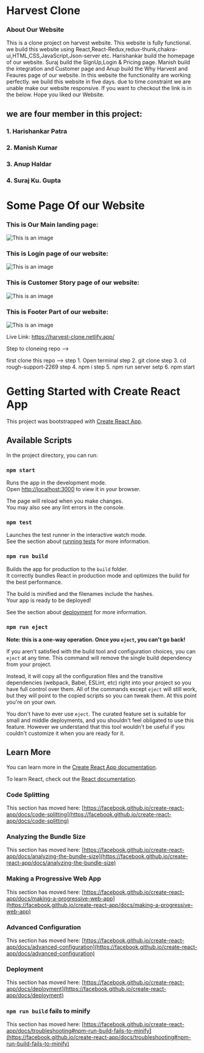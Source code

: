 # Harvest Clone


### About Our Website
This is a clone project on harvest website. 
This website is fully functional. we build this website using React,React-Redux,redux-thunk,chakra-ui,HTML,CSS,JavaScript,Json-server etc.
Harishankar build the homepage of our website. Suraj build the SignUp,Login & Pricing page. Manish build the integration and Customer page and Anup build the Why Harvest and Feaures page of our website. In this website the functionality are working perfectly. we build this website in five days. due to time constraint we are unable make our website responsive. If you want to checkout the link is in the below. Hope you liked our Website.

## we are four member in this project: 
### 1. Harishankar Patra
### 2. Manish Kumar
### 3. Anup Haldar
### 4. Suraj Ku. Gupta

# Some Page Of our Website

### This is Our Main landing page:
![This is an image](https://github.com/Harishankar999/project-screentshot/blob/main/project%20screenshot/harvest%20home.png?raw=true)

### This is Login page of our website:
![This is an image](https://github.com/Harishankar999/project-screentshot/blob/main/project%20screenshot/harvest%20signup.png?raw=true)

### This is Customer Story page of our website:
![This is an image](https://github.com/Harishankar999/project-screentshot/blob/main/project%20screenshot/harvest%20storypage.png?raw=true)

### This is Footer Part of our website:
![This is an image](https://github.com/Harishankar999/project-screentshot/blob/main/project%20screenshot/harvest%20footer.png?raw=true)

Live Link: https://harvest-clone.netlify.app/

Step to cloneing repo -->

first clone this repo -->
step 1. Open terminal
step 2. git clone <paste the Link>
step 3. cd rough-support-2269
step 4. npm i
step 5. npm run server
setp 6. npm start



# Getting Started with Create React App

This project was bootstrapped with [Create React App](https://github.com/facebook/create-react-app).

## Available Scripts

In the project directory, you can run:

### `npm start`

Runs the app in the development mode.\
Open [http://localhost:3000](http://localhost:3000) to view it in your browser.

The page will reload when you make changes.\
You may also see any lint errors in the console.

### `npm test`

Launches the test runner in the interactive watch mode.\
See the section about [running tests](https://facebook.github.io/create-react-app/docs/running-tests) for more information.

### `npm run build`

Builds the app for production to the `build` folder.\
It correctly bundles React in production mode and optimizes the build for the best performance.

The build is minified and the filenames include the hashes.\
Your app is ready to be deployed!

See the section about [deployment](https://facebook.github.io/create-react-app/docs/deployment) for more information.

### `npm run eject`

**Note: this is a one-way operation. Once you `eject`, you can't go back!**

If you aren't satisfied with the build tool and configuration choices, you can `eject` at any time. This command will remove the single build dependency from your project.

Instead, it will copy all the configuration files and the transitive dependencies (webpack, Babel, ESLint, etc) right into your project so you have full control over them. All of the commands except `eject` will still work, but they will point to the copied scripts so you can tweak them. At this point you're on your own.

You don't have to ever use `eject`. The curated feature set is suitable for small and middle deployments, and you shouldn't feel obligated to use this feature. However we understand that this tool wouldn't be useful if you couldn't customize it when you are ready for it.

## Learn More

You can learn more in the [Create React App documentation](https://facebook.github.io/create-react-app/docs/getting-started).

To learn React, check out the [React documentation](https://reactjs.org/).

### Code Splitting

This section has moved here: [https://facebook.github.io/create-react-app/docs/code-splitting](https://facebook.github.io/create-react-app/docs/code-splitting)

### Analyzing the Bundle Size

This section has moved here: [https://facebook.github.io/create-react-app/docs/analyzing-the-bundle-size](https://facebook.github.io/create-react-app/docs/analyzing-the-bundle-size)

### Making a Progressive Web App

This section has moved here: [https://facebook.github.io/create-react-app/docs/making-a-progressive-web-app](https://facebook.github.io/create-react-app/docs/making-a-progressive-web-app)

### Advanced Configuration

This section has moved here: [https://facebook.github.io/create-react-app/docs/advanced-configuration](https://facebook.github.io/create-react-app/docs/advanced-configuration)

### Deployment

This section has moved here: [https://facebook.github.io/create-react-app/docs/deployment](https://facebook.github.io/create-react-app/docs/deployment)

### `npm run build` fails to minify

This section has moved here: [https://facebook.github.io/create-react-app/docs/troubleshooting#npm-run-build-fails-to-minify](https://facebook.github.io/create-react-app/docs/troubleshooting#npm-run-build-fails-to-minify)
